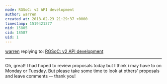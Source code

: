 ```yaml
---
node: RGSoC: v2 API development
author: warren
created_at: 2018-02-23 21:29:37 +0000
timestamp: 1519421377
nid: 15805
cid: 18587
uid: 1
---
```




[warren](../profile/warren) replying to: [RGSoC: v2 API development](../notes/milaaraujo/02-23-2018/rgsoc-v2-api-development)

----
Oh, great! I had hoped to review proposals today but I think i may have to on Monday or Tuesday. But please take some time to look at others' proposals and leave comments -- thank you!